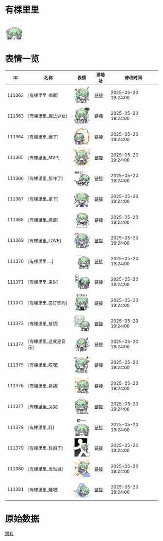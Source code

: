 # 有棵里里

<img src="./cover.png" height="60" alt="cover" />

# 表情一览

|ID|名称|表情|源地址|修改时间|
|----|----|----|----|----|
|111362|[有棵里里_唱歌]|<img src="./pic/111362_%5B有棵里里_唱歌%5D.png" height="60" alt="唱歌"/>|[链接](https://i0.hdslb.com/bfs/garb/aeaa71f1ae3c64ea497557ac2ebf59fda973db90.png)|2025-05-20 19:24:00|
|111363|[有棵里里_魔法少女]|<img src="./pic/111363_%5B有棵里里_魔法少女%5D.png" height="60" alt="魔法少女"/>|[链接](https://i0.hdslb.com/bfs/garb/86520aaaff11e4c65c3aef665ac354266e44a553.png)|2025-05-20 19:24:00|
|111364|[有棵里里_爆了]|<img src="./pic/111364_%5B有棵里里_爆了%5D.png" height="60" alt="爆了"/>|[链接](https://i0.hdslb.com/bfs/garb/a20c151cb9e1c8c2b5a1395e7b0759a89da227b3.png)|2025-05-20 19:24:00|
|111365|[有棵里里_MVP]|<img src="./pic/111365_%5B有棵里里_MVP%5D.png" height="60" alt="MVP"/>|[链接](https://i0.hdslb.com/bfs/garb/184f86f5ec2845a89a76c09f6040332515d8a984.png)|2025-05-20 19:24:00|
|111366|[有棵里里_那咋了]|<img src="./pic/111366_%5B有棵里里_那咋了%5D.png" height="60" alt="那咋了"/>|[链接](https://i0.hdslb.com/bfs/garb/bc5f7ef0f3c79c698600f18fe2d20ee1bdd6dcce.png)|2025-05-20 19:24:00|
|111367|[有棵里里_拿下]|<img src="./pic/111367_%5B有棵里里_拿下%5D.png" height="60" alt="拿下"/>|[链接](https://i0.hdslb.com/bfs/garb/0e514cbeaf24e0201c2b4c2e6f2f5edc86c25fec.png)|2025-05-20 19:24:00|
|111368|[有棵里里_痛苦]|<img src="./pic/111368_%5B有棵里里_痛苦%5D.png" height="60" alt="痛苦"/>|[链接](https://i0.hdslb.com/bfs/garb/c8bbedf208ae5e4f14baad383df0c69da372d4be.png)|2025-05-20 19:24:00|
|111369|[有棵里里_LOVE]|<img src="./pic/111369_%5B有棵里里_LOVE%5D.png" height="60" alt="LOVE"/>|[链接](https://i0.hdslb.com/bfs/garb/6340e89459f5b8aacba2dcdbf257163a1a33fc52.png)|2025-05-20 19:24:00|
|111370|[有棵里里_...]|<img src="./pic/111370_%5B有棵里里_...%5D.png" height="60" alt="..."/>|[链接](https://i0.hdslb.com/bfs/garb/47a783a4f9fc1cb33b295f3720a2f2567c2c357b.png)|2025-05-20 19:24:00|
|111371|[有棵里里_来财]|<img src="./pic/111371_%5B有棵里里_来财%5D.png" height="60" alt="来财"/>|[链接](https://i0.hdslb.com/bfs/garb/59883823d0e623fe95bdcafe50994f595b495cfa.png)|2025-05-20 19:24:00|
|111372|[有棵里里_签订契约]|<img src="./pic/111372_%5B有棵里里_签订契约%5D.png" height="60" alt="签订契约"/>|[链接](https://i0.hdslb.com/bfs/garb/6c77e82bd37d45e7f5d82c3c27ef427bd623c72c.png)|2025-05-20 19:24:00|
|111373|[有棵里里_破防]|<img src="./pic/111373_%5B有棵里里_破防%5D.png" height="60" alt="破防"/>|[链接](https://i0.hdslb.com/bfs/garb/9fe6bb874a5de41fbdb2897ef37b999989221762.png)|2025-05-20 19:24:00|
|111374|[有棵里里_这就是音乐]|<img src="./pic/111374_%5B有棵里里_这就是音乐%5D.png" height="60" alt="这就是音乐"/>|[链接](https://i0.hdslb.com/bfs/garb/084064c2c5f5f5f025656ec9d750f263aeb6cd97.png)|2025-05-20 19:24:00|
|111375|[有棵里里_哎嘿]|<img src="./pic/111375_%5B有棵里里_哎嘿%5D.png" height="60" alt="哎嘿"/>|[链接](https://i0.hdslb.com/bfs/garb/cab00f85e37587131b1b494332cf3b93686fac15.png)|2025-05-20 19:24:00|
|111376|[有棵里里_祈祷]|<img src="./pic/111376_%5B有棵里里_祈祷%5D.png" height="60" alt="祈祷"/>|[链接](https://i0.hdslb.com/bfs/garb/39fc74d0f72d68673d4d3efce1e8e84f02e72366.png)|2025-05-20 19:24:00|
|111377|[有棵里里_哭哭]|<img src="./pic/111377_%5B有棵里里_哭哭%5D.png" height="60" alt="哭哭"/>|[链接](https://i0.hdslb.com/bfs/garb/3548cea3f2d6b8170e778bc6ea3b5b5527e127de.png)|2025-05-20 19:24:00|
|111378|[有棵里里_盯]|<img src="./pic/111378_%5B有棵里里_盯%5D.png" height="60" alt="盯"/>|[链接](https://i0.hdslb.com/bfs/garb/ba563baefbb7683594a71993d5d455ce73711157.png)|2025-05-20 19:24:00|
|111379|[有棵里里_我的了]|<img src="./pic/111379_%5B有棵里里_我的了%5D.png" height="60" alt="我的了"/>|[链接](https://i0.hdslb.com/bfs/garb/626396acdd6733705a819bc147b34c03703f3bab.png)|2025-05-20 19:24:00|
|111380|[有棵里里_当当当]|<img src="./pic/111380_%5B有棵里里_当当当%5D.png" height="60" alt="当当当"/>|[链接](https://i0.hdslb.com/bfs/garb/51b41e0898ca60e568b7ae6bedd17a95115ab811.png)|2025-05-20 19:24:00|
|111381|[有棵里里_睡吧]|<img src="./pic/111381_%5B有棵里里_睡吧%5D.png" height="60" alt="睡吧"/>|[链接](https://i0.hdslb.com/bfs/garb/7a75ee4d831167aeeac30d697b670a70a28fe3be.png)|2025-05-20 19:24:00|

# 原始数据

[跳转](./raw.json)


